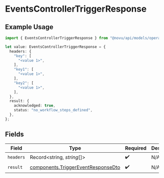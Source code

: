 # EventsControllerTriggerResponse

## Example Usage

```typescript
import { EventsControllerTriggerResponse } from "@novu/api/models/operations";

let value: EventsControllerTriggerResponse = {
  headers: {
    "key": [
      "<value 1>",
    ],
    "key1": [
      "<value 1>",
    ],
    "key2": [
      "<value 1>",
    ],
  },
  result: {
    acknowledged: true,
    status: "no_workflow_steps_defined",
  },
};
```

## Fields

| Field                                                                                    | Type                                                                                     | Required                                                                                 | Description                                                                              |
| ---------------------------------------------------------------------------------------- | ---------------------------------------------------------------------------------------- | ---------------------------------------------------------------------------------------- | ---------------------------------------------------------------------------------------- |
| `headers`                                                                                | Record<string, *string*[]>                                                               | :heavy_check_mark:                                                                       | N/A                                                                                      |
| `result`                                                                                 | [components.TriggerEventResponseDto](../../models/components/triggereventresponsedto.md) | :heavy_check_mark:                                                                       | N/A                                                                                      |